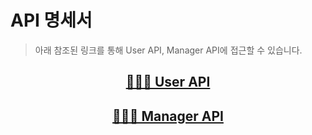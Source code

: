 # API 명세서
> 아래 참조된 링크를 통해 User API, Manager API에 접근할 수 있습니다.

<div align=center >

## [👨🏻‍💼 User API](https://github.com/ClickPickProject/API-Document/tree/main/API/User.md)

## [👨🏻‍💻 Manager API](https://github.com/ClickPickProject/API-Document/tree/main/API/Manager.md)

